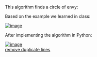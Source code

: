 
This algorithm finds a circle of envy:

Based on the example we learned in class:

<a href="https://ibb.co/NYCTgDG"><img src="https://i.ibb.co/4Nt1wv0/image.png" alt="image" border="0"></a>

After implementing the algorithm in Python:


<a href="https://ibb.co/34t6bFd"><img src="https://i.ibb.co/S5qYgmy/image.png" alt="image" border="0"></a><br /><a target='_blank' href='https://dedupelist.com/'>remove duplicate lines</a><br />
